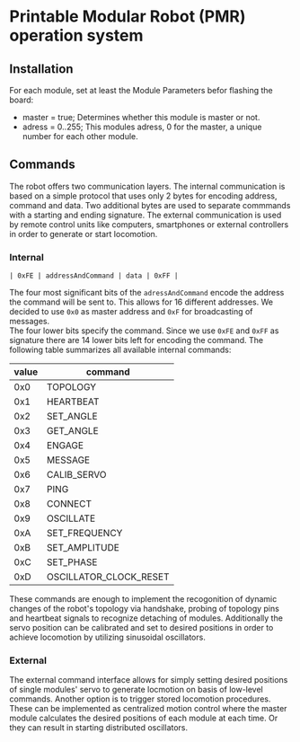 # Printable Modular Robot (PMR) operation system

## Installation
For each module, set at least the Module Parameters befor flashing the board:
- master = true; Determines whether this module is master or not.
- adress = 0..255; This modules adress, 0 for the master, a unique number for each other module.

## Commands
The robot offers two communication layers. The internal communication is based on a simple protocol that uses only 2 bytes for encoding address, command and data. Two additional bytes are used to separate commmands with a starting and ending signature. The external communication is used by remote control units like computers, smartphones or external controllers in order to generate or start locomotion.

### Internal

`| 0xFE | addressAndCommand | data | 0xFF |`

The four most significant bits of the `adressAndCommand` encode the address the command will be sent to. This allows for 16 different addresses. We decided to use `0x0` as master address and `0xF` for broadcasting of messages.  
The four lower bits specify the command. Since we use `0xFE` and `0xFF` as signature there are 14 lower bits left for encoding the command. The following table summarizes all available internal commands:

value | command
--- | ---
0x0 | TOPOLOGY
0x1 | HEARTBEAT
0x2 | SET_ANGLE
0x3 | GET_ANGLE
0x4 | ENGAGE
0x5 | MESSAGE
0x6 | CALIB_SERVO
0x7 | PING
0x8 | CONNECT
0x9 | OSCILLATE
0xA | SET_FREQUENCY
0xB | SET_AMPLITUDE
0xC | SET_PHASE
0xD | OSCILLATOR_CLOCK_RESET

These commands are enough to implement the recogonition of dynamic changes of the robot's topology via handshake,  probing of topology pins and heartbeat signals to recognize detaching of modules. Additionally the servo position can be calibrated and set to desired positions in order to achieve locomotion by utilizing sinusoidal oscillators.

### External
The external command interface allows for simply setting desired positions of single modules' servo to generate locmotion on basis of low-level commands. Another option is to trigger stored locomotion procedures. These can be implemented as centralized motion control where the master module calculates the desired positions of each module at each time. Or they can result in starting distributed oscillators.
